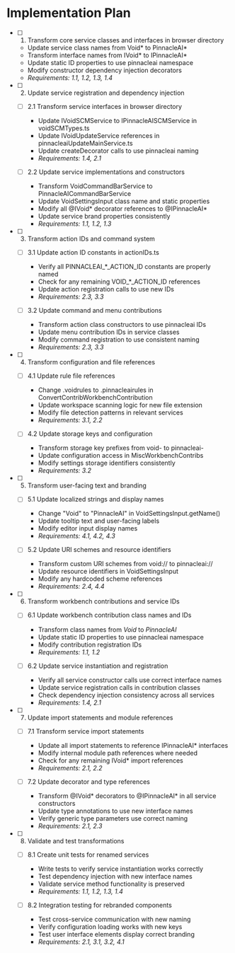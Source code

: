 # Implementation Plan

- [ ] 1. Transform core service classes and interfaces in browser directory






  - Update service class names from Void* to PinnacleAI*
  - Transform interface names from IVoid* to IPinnacleAI*
  - Update static ID properties to use pinnacleai namespace
  - Modify constructor dependency injection decorators
  - _Requirements: 1.1, 1.2, 1.3, 1.4_

- [ ] 2. Update service registration and dependency injection
  - [ ] 2.1 Transform service interfaces in browser directory
    - Update IVoidSCMService to IPinnacleAISCMService in voidSCMTypes.ts
    - Update IVoidUpdateService references in pinnacleaiUpdateMainService.ts
    - Update createDecorator calls to use pinnacleai naming
    - _Requirements: 1.4, 2.1_

  - [ ] 2.2 Update service implementations and constructors
    - Transform VoidCommandBarService to PinnacleAICommandBarService
    - Update VoidSettingsInput class name and static properties
    - Modify all @IVoid* decorator references to @IPinnacleAI*
    - Update service brand properties consistently
    - _Requirements: 1.1, 1.2, 1.3_

- [ ] 3. Transform action IDs and command system
  - [ ] 3.1 Update action ID constants in actionIDs.ts
    - Verify all PINNACLEAI_*_ACTION_ID constants are properly named
    - Check for any remaining VOID_*_ACTION_ID references
    - Update action registration calls to use new IDs
    - _Requirements: 2.3, 3.3_

  - [ ] 3.2 Update command and menu contributions
    - Transform action class constructors to use pinnacleai IDs
    - Update menu contribution IDs in service classes
    - Modify command registration to use consistent naming
    - _Requirements: 2.3, 3.3_

- [ ] 4. Transform configuration and file references
  - [ ] 4.1 Update rule file references
    - Change .voidrules to .pinnacleairules in ConvertContribWorkbenchContribution
    - Update workspace scanning logic for new file extension
    - Modify file detection patterns in relevant services
    - _Requirements: 3.1, 2.2_

  - [ ] 4.2 Update storage keys and configuration
    - Transform storage key prefixes from void- to pinnacleai-
    - Update configuration access in MiscWorkbenchContribs
    - Modify settings storage identifiers consistently
    - _Requirements: 3.2_

- [ ] 5. Transform user-facing text and branding
  - [ ] 5.1 Update localized strings and display names
    - Change "Void" to "PinnacleAI" in VoidSettingsInput.getName()
    - Update tooltip text and user-facing labels
    - Modify editor input display names
    - _Requirements: 4.1, 4.2, 4.3_

  - [ ] 5.2 Update URI schemes and resource identifiers
    - Transform custom URI schemes from void:// to pinnacleai://
    - Update resource identifiers in VoidSettingsInput
    - Modify any hardcoded scheme references
    - _Requirements: 2.4, 4.4_

- [ ] 6. Transform workbench contributions and service IDs
  - [ ] 6.1 Update workbench contribution class names and IDs
    - Transform class names from *Void* to *PinnacleAI*
    - Update static ID properties to use pinnacleai namespace
    - Modify contribution registration IDs
    - _Requirements: 1.1, 1.2_

  - [ ] 6.2 Update service instantiation and registration
    - Verify all service constructor calls use correct interface names
    - Update service registration calls in contribution classes
    - Check dependency injection consistency across all services
    - _Requirements: 1.4, 2.1_

- [ ] 7. Update import statements and module references
  - [ ] 7.1 Transform service import statements
    - Update all import statements to reference IPinnacleAI* interfaces
    - Modify internal module path references where needed
    - Check for any remaining IVoid* import references
    - _Requirements: 2.1, 2.2_

  - [ ] 7.2 Update decorator and type references
    - Transform @IVoid* decorators to @IPinnacleAI* in all service constructors
    - Update type annotations to use new interface names
    - Verify generic type parameters use correct naming
    - _Requirements: 2.1, 2.3_

- [ ] 8. Validate and test transformations
  - [ ] 8.1 Create unit tests for renamed services
    - Write tests to verify service instantiation works correctly
    - Test dependency injection with new interface names
    - Validate service method functionality is preserved
    - _Requirements: 1.1, 1.2, 1.3, 1.4_

  - [ ] 8.2 Integration testing for rebranded components
    - Test cross-service communication with new naming
    - Verify configuration loading works with new keys
    - Test user interface elements display correct branding
    - _Requirements: 2.1, 3.1, 3.2, 4.1_